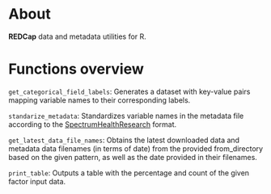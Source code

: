 # About

**REDCap** data and metadata utilities for R.


# Functions overview

`get_categorical_field_labels`: Generates a dataset with key-value pairs mapping variable names to their corresponding labels.

`standarize_metadata`: Standardizes variable names in the metadata file according to the [SpectrumHealthResearch](https://github.com/SpectrumHealthResearch/REDCapRITS/blob/master/R/R/REDCap_split.r) format.

`get_latest_data_file_names`: Obtains the latest downloaded data and metadata data filenames (in terms of date) from the provided from_directory based on the given pattern, as well as the date provided in their filenames.

`print_table`: Outputs a table with the percentage and count of the given factor input data.